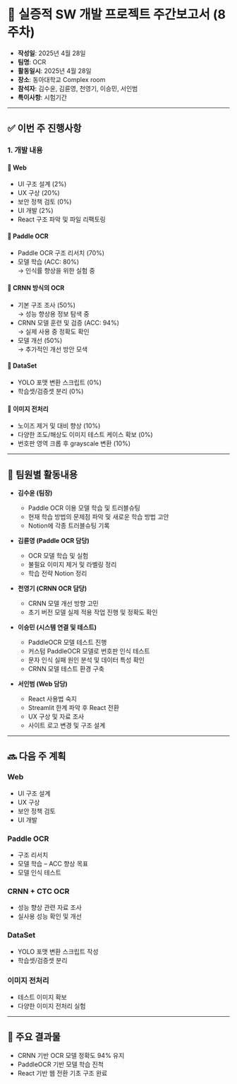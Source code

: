 # 📝 실증적 SW 개발 프로젝트 주간보고서 (8주차)

- **작성일**: 2025년 4월 28일  
- **팀명**: OCR  
- **활동일시**: 2025년 4월 28일  
- **장소**: 동아대학교 Complex room  
- **참석자**: 김수윤, 김륜영, 천영기, 이승민, 서인범  
- **특이사항**: 시험기간  

---

## ✅ 이번 주 진행사항

### 1. 개발 내용

#### 🔹 Web
- UI 구조 설계 (2%)  
- UX 구상 (20%)  
- 보안 정책 검토 (0%)  
- UI 개발 (2%)  
- React 구조 파악 및 파일 리팩토링  

#### 🔹 Paddle OCR
- Paddle OCR 구조 리서치 (70%)  
- 모델 학습 (ACC: 80%)  
  → 인식률 향상을 위한 실험 중  

#### 🔹 CRNN 방식의 OCR
- 기본 구조 조사 (50%)  
  → 성능 향상용 정보 탐색 중  
- CRNN 모델 훈련 및 검증 (ACC: 94%)  
  → 실제 사용 중 정확도 확인  
- 모델 개선 (50%)  
  → 추가적인 개선 방안 모색  

#### 🔹 DataSet
- YOLO 포맷 변환 스크립트 (0%)  
- 학습셋/검증셋 분리 (0%)  

#### 🔹 이미지 전처리
- 노이즈 제거 및 대비 향상 (10%)  
- 다양한 조도/해상도 이미지 테스트 케이스 확보 (0%)  
- 번호판 영역 크롭 후 grayscale 변환 (10%)  

---

## 👥 팀원별 활동내용

- **김수윤 (팀장)**  
  - Paddle OCR 이용 모델 학습 및 트러블슈팅  
  - 현재 학습 방법의 문제점 파악 및 새로운 학습 방법 고안  
  - Notion에 각종 트러블슈팅 기록  

- **김륜영 (Paddle OCR 담당)**  
  - OCR 모델 학습 및 실험  
  - 불필요 이미지 제거 및 라벨링 정리  
  - 학습 전략 Notion 정리  

- **천영기 (CRNN OCR 담당)**  
  - CRNN 모델 개선 방향 고민  
  - 초기 버전 모델 실제 적용 작업 진행 및 정확도 확인  

- **이승민 (시스템 연결 및 테스트)**  
  - PaddleOCR 모델 테스트 진행  
  - 커스텀 PaddleOCR 모델로 번호판 인식 테스트  
  - 문자 인식 실패 원인 분석 및 데이터 특성 확인  
  - CRNN 모델 테스트 환경 구축  

- **서인범 (Web 담당)**  
  - React 사용법 숙지  
  - Streamlit 한계 파악 후 React 전환  
  - UX 구상 및 자료 조사  
  - 사이트 로고 변경 및 구조 설계  

---

## 🔜 다음 주 계획

### Web  
- UI 구조 설계  
- UX 구상  
- 보안 정책 검토  
- UI 개발  

### Paddle OCR  
- 구조 리서치  
- 모델 학습 – ACC 향상 목표  
- 모델 인식 테스트  

### CRNN + CTC OCR  
- 성능 향상 관련 자료 조사  
- 실사용 성능 확인 및 개선  

### DataSet  
- YOLO 포맷 변환 스크립트 작성  
- 학습셋/검증셋 분리  

### 이미지 전처리  
- 테스트 이미지 확보  
- 다양한 이미지 전처리 실험  

---

## 📌 주요 결과물

- CRNN 기반 OCR 모델 정확도 94% 유지  
- PaddleOCR 기반 모델 학습 진척  
- React 기반 웹 전환 기초 구조 완료  
